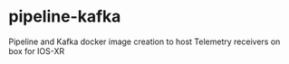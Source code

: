 # pipeline-kafka
Pipeline and Kafka docker image creation to host Telemetry receivers on box for IOS-XR
